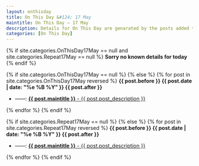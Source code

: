 ```yaml
---
layout: onthisday
title: On This Day &#124; 17 May
maintitle: On This Day — 17 May
description: Details for On This Day are genarated by the posts added to the website so the content is subject to changes/updates over time.
categories: [On This Day]
---
```


{% if site.categories.OnThisDay17May == null and site.categories.Repeat17May == null %}
<strong>Sorry no known details for today</strong>
{% endif %}

{% if site.categories.OnThisDay17May == null %}
{% else %}
{% for post in site.categories.OnThisDay17May reversed %}
<strong>{{ post.before }} {{ post.date | date: "%e %B %Y" }} {{ post.after }}</strong>
<ul>
<li> ——: <a href="{{ post.url }}"><strong>{{ post.maintitle }}</strong> - {{ post.post_description }}</a></li>
</ul>
{% endfor %}
{% endif %}

{% if site.categories.Repeat17May == null %}
{% else %}
{% for post in site.categories.Repeat17May reversed %}
<strong>{{ post.before }} {{ post.date | date: "%e %B %Y" }} {{ post.after }}</strong>
<ul>
<li> ——: <a href="{{ post.url }}"><strong>{{ post.maintitle }}</strong> - {{ post.post_description }}</a></li>
</ul>
{% endfor %}
{% endif %}
